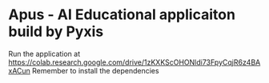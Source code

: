 # Apus - AI Educational applicaiton build by Pyxis
Run the application at https://colab.research.google.com/drive/1zKXKScOHONldi73FpyCqjR6z4BAxACun
Remember to install the dependencies 
